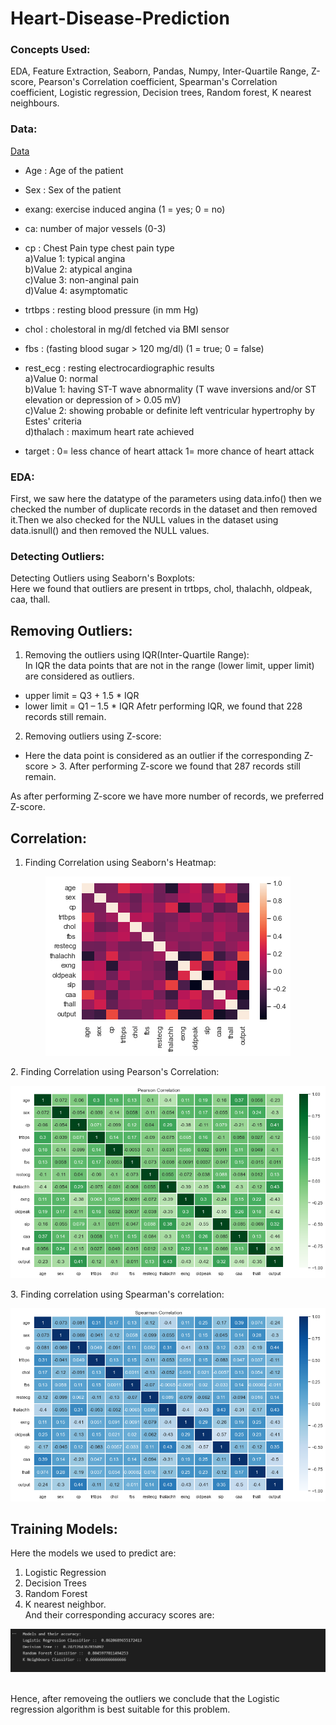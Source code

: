 # Heart-Disease-Prediction
### Concepts Used:
EDA, Feature Extraction, Seaborn, Pandas, Numpy, Inter-Quartile Range, Z-score, Pearson's Correlation coefficient, Spearman's Correlation coefficient, Logistic regression, Decision trees, Random forest, K nearest neighbours.
### Data:
[Data](https://www.kaggle.com/datasets/rashikrahmanpritom/heart-attack-analysis-prediction-dataset)
- Age : Age of the patient

- Sex : Sex of the patient

- exang: exercise induced angina (1 = yes; 0 = no)

- ca: number of major vessels (0-3)

- cp : Chest Pain type chest pain type
<br>a)Value 1: typical angina
<br>b)Value 2: atypical angina
<br>c)Value 3: non-anginal pain
<br>d)Value 4: asymptomatic
- trtbps : resting blood pressure (in mm Hg)
- chol : cholestoral in mg/dl fetched via BMI sensor
- fbs : (fasting blood sugar > 120 mg/dl) (1 = true; 0 = false)
- rest_ecg : resting electrocardiographic results
<br>a)Value 0: normal
<br>b)Value 1: having ST-T wave abnormality (T wave inversions and/or ST elevation or depression of > 0.05 mV)
<br>c)Value 2: showing probable or definite left ventricular hypertrophy by Estes' criteria
<br>d)thalach : maximum heart rate achieved
- target : 0= less chance of heart attack 1= more chance of heart attack

### EDA:
<p> First, we saw here the datatype of the parameters using data.info() then we checked the number of duplicate records in the dataset and then removed it.Then
  we also checked for the NULL values in the dataset using data.isnull() and then removed the NULL values.</p>
  
### Detecting Outliers:
Detecting Outliers using Seaborn's Boxplots:
<br> Here we found that outliers are present in trtbps, chol, thalachh, oldpeak, caa, thall.

## Removing Outliers:
1. Removing the outliers using IQR(Inter-Quartile Range):
<br>In IQR the data points that are not in the range (lower limit, upper limit) are considered as outliers.
- upper limit = Q3 + 1.5 * IQR
- lower limit = Q1 – 1.5 * IQR
Afetr performing IQR, we found that 228 records still remain.

2. Removing outliers using Z-score:
- Here the data point is considered as an outlier if the corresponding Z-score > 3.
After performing Z-score we found that 287 records still remain.

As after performing Z-score we have more number of records, we preferred Z-score.

## Correlation:
1. Finding Correlation using Seaborn's Heatmap:
<p align="center">
<img src="https://github.com/prathammehta16/Heart-Disease-Prediction/blob/images/sns.png">
</p>
2. Finding Correlation using Pearson's Correlation:
<p align="center">
<img src="https://github.com/prathammehta16/Heart-Disease-Prediction/blob/images/pearson.png">
</p>
3. Finding correlation using Spearman's correlation:
<p align="center">
<img src="https://github.com/prathammehta16/Heart-Disease-Prediction/blob/images/spearman.png">
</p>

## Training Models:
Here the models we used to predict are:
1. Logistic Regression
2. Decision Trees
3. Random Forest
4. K nearest neighbor.
<br>And their corresponding accuracy scores are:
<p align="center">
<img src="https://github.com/prathammehta16/Heart-Disease-Prediction/blob/images/output.png">
</p>
<br> Hence, after removeing the outliers we conclude that the Logistic regression algorithm is best suitable for this problem.

